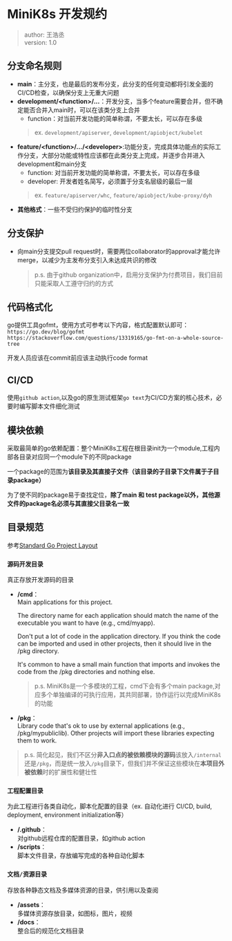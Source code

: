 # MiniK8s 开发规约

> author: 王浩丞  
> version: 1.0  

## 分支命名规则
- **main**：主分支，也是最后的发布分支，此分支的任何变动都将引发全面的CI/CD检查，以确保分支上无重大问题
- **development/\<function\>/...**：开发分支，当多个feature需要合并，但不确定能否合并入main时，可以在该类分支上合并
  - function：对当前开发功能的简单称谓，不要太长，可以存在多级
  > ex. `development/apiserver`, `development/apiobject/kubelet`
- **feature/\<function\>/.../\<developer\>**:功能分支，完成具体功能点的实际工作分支，大部分功能或特性应该都在此类分支上完成，并逐步合并进入development和main分支
  - function: 对当前开发功能的简单称谓，不要太长，可以存在多级
  - developer: 开发者姓名简写，必须置于分支名层级的最后一层
  > ex. `feature/apiserver/whc`, `feature/apiobject/kube-proxy/dyh`
- **其他格式**：一些不受归约保护的临时性分支

## 分支保护
- 向main分支提交pull request时，需要两位collaborator的approval才能允许merge，以减少为主发布分支引入未达成共识的修改  
  > p.s. 由于github organization中，启用分支保护为付费项目，我们目前只能采取人工遵守归约的方式

## 代码格式化
go提供工具gofmt，使用方式可参考以下内容，格式配置默认即可：    
`https://go.dev/blog/gofmt`   
`https://stackoverflow.com/questions/13319165/go-fmt-on-a-whole-source-tree`   

开发人员应该在commit前应该主动执行code format

## CI/CD
使用`github action`,以及go的原生测试框架`go text`为CI/CD方案的核心技术，必要时编写脚本文件细化测试

## 模块依赖
采取最简单的go依赖配置：整个MiniK8s工程在根目录init为一个module,工程内部各目录对应同一个module下的不同package  

一个package的范围为**该目录及其直接子文件（该目录的子目录下文件属于子目录package）**   

为了使不同的package易于查找定位，**除了main 和 test package以外，其他源文件的package名必须与其直接父目录名一致**  

## 目录规范
参考[Standard Go Project Layout](https://github.com/golang-standards/project-layout)  
### `源码开发目录`
真正存放开发源码的目录
- **/cmd**：  
  Main applications for this project.

  The directory name for each application should match the name of the executable you want to have (e.g., cmd/myapp).

  Don't put a lot of code in the application directory. If you think the code can be imported and used in other projects, then it should live in the /pkg directory. 

  It's common to have a small main function that imports and invokes the code from the /pkg directories and nothing else.
  > p.s. MiniK8s是一个多模块的工程，cmd下会有多个main package,对应多个单独编译的可执行应用，其共同部署，协作运行以完成MiniK8s的功能
- **/pkg**：  
  Library code that's ok to use by external applications (e.g., /pkg/mypubliclib). Other projects will import these libraries expecting them to work.
> p.s. 简化起见，我们不区分**非入口点的被依赖模块的源码**该放入`/internal`还是`/pkg`，而是统一放入`/pkg`目录下，但我们并不保证这些模块在**本项目外被依赖**时的扩展性和健壮性
### `工程配置目录`
为此工程进行各类自动化，脚本化配置的目录（ex. 自动化进行 CI/CD, build, deployment, environment initialization等）
- **/.github**：  
  对github远程仓库的配置目录，如github action
- **/scripts**：  
  脚本文件目录，存放编写完成的各种自动化脚本
### `文档/资源目录`
存放各种静态文档及多媒体资源的目录，供引用以及查阅
- **/assets**：  
  多媒体资源存放目录，如图标，图片，视频
- **/docs**：  
  整合后的规范化文档目录